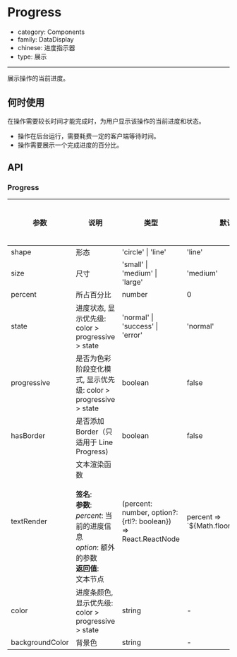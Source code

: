 # Progress

-   category: Components
-   family: DataDisplay
-   chinese: 进度指示器
-   type: 展示

---

展示操作的当前进度。

## 何时使用

在操作需要较长时间才能完成时，为用户显示该操作的当前进度和状态。

-   操作在后台运行，需要耗费一定的客户端等待时间。
-   操作需要展示一个完成进度的百分比。

## API

### Progress

| 参数            | 说明                                                                                                                              | 类型                                                           | 默认值                                    | 是否必填 |
| --------------- | --------------------------------------------------------------------------------------------------------------------------------- | -------------------------------------------------------------- | ----------------------------------------- | -------- |
| shape           | 形态                                                                                                                              | 'circle' \| 'line'                                             | 'line'                                    |          |
| size            | 尺寸                                                                                                                              | 'small' \| 'medium' \| 'large'                                 | 'medium'                                  |          |
| percent         | 所占百分比                                                                                                                        | number                                                         | 0                                         |          |
| state           | 进度状态, 显示优先级: color \> progressive \> state                                                                               | 'normal' \| 'success' \| 'error'                               | 'normal'                                  |          |
| progressive     | 是否为色彩阶段变化模式, 显示优先级: color \> progressive \> state                                                                 | boolean                                                        | false                                     |          |
| hasBorder       | 是否添加 Border（只适用于 Line Progress)                                                                                          | boolean                                                        | false                                     |          |
| textRender      | 文本渲染函数<br/><br/>**签名**:<br/>**参数**:<br/>_percent_: 当前的进度信息<br/>_option_: 额外的参数<br/>**返回值**:<br/>文本节点 | (percent: number, option?: {rtl?: boolean}) => React.ReactNode | percent =\> \`$\{Math.floor(percent)\}%\` |          |
| color           | 进度条颜色, 显示优先级: color \> progressive \> state                                                                             | string                                                         | -                                         |          |
| backgroundColor | 背景色                                                                                                                            | string                                                         | -                                         |          |
